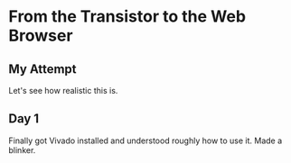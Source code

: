 # From the Transistor to the Web Browser
## My Attempt

Let's see how realistic this is.

## Day 1
Finally got Vivado installed and understood roughly how to use it. Made a blinker.
